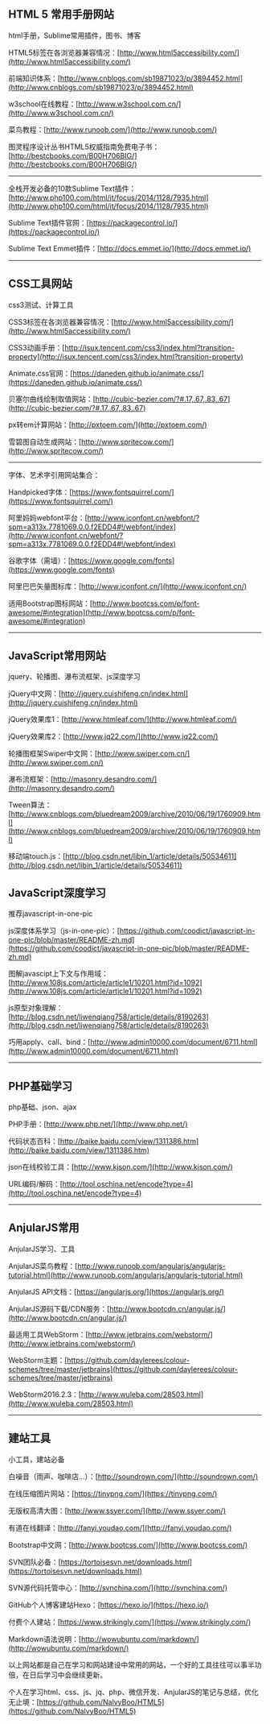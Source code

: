 ## HTML 5 常用手册网站 ##
html手册，Sublime常用插件，图书、博客

HTML5标签在各浏览器兼容情况：[http://www.html5accessibility.com/](http://www.html5accessibility.com/)

前端知识体系：[http://www.cnblogs.com/sb19871023/p/3894452.html](http://www.cnblogs.com/sb19871023/p/3894452.html)

w3school在线教程：[http://www.w3school.com.cn/](http://www.w3school.com.cn/)

菜鸟教程：[http://www.runoob.com/](http://www.runoob.com/)

图灵程序设计丛书HTML5权威指南免费电子书：[http://bestcbooks.com/B00H706BIG/](http://bestcbooks.com/B00H706BIG/)


----------



全栈开发必备的10款Sublime Text插件：[http://www.php100.com/html/it/focus/2014/1128/7935.html](http://www.php100.com/html/it/focus/2014/1128/7935.html)


Sublime Text插件官网：[https://packagecontrol.io/](https://packagecontrol.io/)

Sublime Text Emmet插件：[http://docs.emmet.io/](http://docs.emmet.io/)


----------


## CSS工具网站 ##
css3测试、计算工具

CSS3标签在各浏览器兼容情况：[http://www.html5accessibility.com/](http://www.html5accessibility.com/)

CSS3动画手册：[http://isux.tencent.com/css3/index.html?transition-property](http://isux.tencent.com/css3/index.html?transition-property)

Animate.css官网：[https://daneden.github.io/animate.css/](https://daneden.github.io/animate.css/)

贝塞尔曲线绘制取值网站：[http://cubic-bezier.com/?#.17,.67,.83,.67](http://cubic-bezier.com/?#.17,.67,.83,.67)

px转em计算网站：[http://pxtoem.com/](http://pxtoem.com/)

雪碧图自动生成网站：[http://www.spritecow.com/](http://www.spritecow.com/)


----------


字体、艺术字引用网站集合：

Handpicked字体：[https://www.fontsquirrel.com/](https://www.fontsquirrel.com/)

阿里妈妈webfont平台：[http://www.iconfont.cn/webfont/?spm=a313x.7781069.0.0.f2EDD4#!/webfont/index](http://www.iconfont.cn/webfont/?spm=a313x.7781069.0.0.f2EDD4#!/webfont/index)

谷歌字体（需墙）：[https://www.google.com/fonts](https://www.google.com/fonts)

阿里巴巴矢量图标库：[http://www.iconfont.cn/](http://www.iconfont.cn/)

适用Bootstrap图标网站：[http://www.bootcss.com/p/font-awesome/#integration](http://www.bootcss.com/p/font-awesome/#integration)


----------


## JavaScript常用网站 ##
jquery、轮播图、瀑布流框架、js深度学习

jQuery中文网：[http://jquery.cuishifeng.cn/index.html](http://jquery.cuishifeng.cn/index.html)

jQuery效果库1：[http://www.htmleaf.com/](http://www.htmleaf.com/)

jQuery效果库2：[http://www.jq22.com/](http://www.jq22.com/)

轮播图框架Swiper中文网：[http://www.swiper.com.cn/](http://www.swiper.com.cn/)

瀑布流框架：[http://masonry.desandro.com/](http://masonry.desandro.com/)

Tween算法：[http://www.cnblogs.com/bluedream2009/archive/2010/06/19/1760909.html](http://www.cnblogs.com/bluedream2009/archive/2010/06/19/1760909.html)

移动端touch.js：[http://blog.csdn.net/libin_1/article/details/50534611](http://blog.csdn.net/libin_1/article/details/50534611)

## JavaScript深度学习 ##
推荐javascript-in-one-pic

js深度体系学习（js-in-one-pic）：[https://github.com/coodict/javascript-in-one-pic/blob/master/README-zh.md](https://github.com/coodict/javascript-in-one-pic/blob/master/README-zh.md)

图解javascipt上下文与作用域：[http://www.108js.com/article/article1/10201.html?id=1092](http://www.108js.com/article/article1/10201.html?id=1092)

js原型对象理解：[http://blog.csdn.net/liwenqiang758/article/details/8190263](http://blog.csdn.net/liwenqiang758/article/details/8190263)

巧用apply、call、bind：[http://www.admin10000.com/document/6711.html](http://www.admin10000.com/document/6711.html)


----------


## PHP基础学习 ##
php基础、json、ajax

PHP手册：[http://www.php.net/](http://www.php.net/)

代码状态百科：[http://baike.baidu.com/view/1311386.htm](http://baike.baidu.com/view/1311386.htm)

json在线校验工具：[http://www.kjson.com/](http://www.kjson.com/)

URL编码/解码：[http://tool.oschina.net/encode?type=4](http://tool.oschina.net/encode?type=4)


----------


## AnjularJS常用 ##
AnjularJS学习、工具

AnjularJS菜鸟教程：[http://www.runoob.com/angularjs/angularjs-tutorial.html](http://www.runoob.com/angularjs/angularjs-tutorial.html)

AnjularJS API文档：[https://angularjs.org/](https://angularjs.org/)

AnjularJS源码下载/CDN服务：[http://www.bootcdn.cn/angular.js/](http://www.bootcdn.cn/angular.js/)

最适用工具WebStorm：[http://www.jetbrains.com/webstorm/](http://www.jetbrains.com/webstorm/)

WebStorm主题：[https://github.com/daylerees/colour-schemes/tree/master/jetbrains](https://github.com/daylerees/colour-schemes/tree/master/jetbrains)

WebStorm2016.2.3：[http://www.wuleba.com/28503.html](http://www.wuleba.com/28503.html)


----------



## 建站工具 ##
小工具，建站必备

白噪音（雨声、咖啡店...）：[http://soundrown.com/](http://soundrown.com/)

在线压缩图片网站：[https://tinypng.com/](https://tinypng.com/)

无版权高清大图：[http://www.ssyer.com/](http://www.ssyer.com/)

有道在线翻译：[http://fanyi.youdao.com/](http://fanyi.youdao.com/)

Bootstrap中文网：[http://www.bootcss.com/](http://www.bootcss.com/)

SVN团队必备：[https://tortoisesvn.net/downloads.html](https://tortoisesvn.net/downloads.html)

SVN源代码托管中心：[http://svnchina.com/](http://svnchina.com/)

GitHub个人博客建站Hexo：[https://hexo.io/](https://hexo.io/)

付费个人建站：[https://www.strikingly.com/](https://www.strikingly.com/)

Markdown语法说明：[http://wowubuntu.com/markdown/](http://wowubuntu.com/markdown/)

以上网站都是自己在学习和网站建设中常用的网站，一个好的工具往往可以事半功倍，在日后学习中会继续更新。

个人在学习html、css、js、jq、php、微信开发、AnjularJS的笔记与总结，优化无止境：[https://github.com/NalvyBoo/HTML5](https://github.com/NalvyBoo/HTML5)
